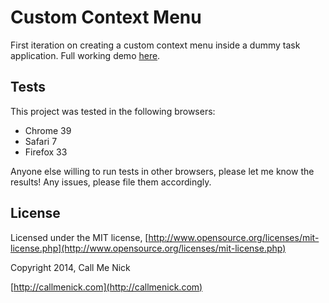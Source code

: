 # Custom Context Menu

First iteration on creating a custom context menu inside a dummy task application. Full working demo [here](http://codepen.io/callmenick/pen/xbaWdB).

## Tests

This project was tested in the following browsers:

* Chrome 39
* Safari 7
* Firefox 33

Anyone else willing to run tests in other browsers, please let me know the results! Any issues, please file them accordingly.

## License

Licensed under the MIT license, [http://www.opensource.org/licenses/mit-license.php](http://www.opensource.org/licenses/mit-license.php)

Copyright 2014, Call Me Nick

[http://callmenick.com](http://callmenick.com)